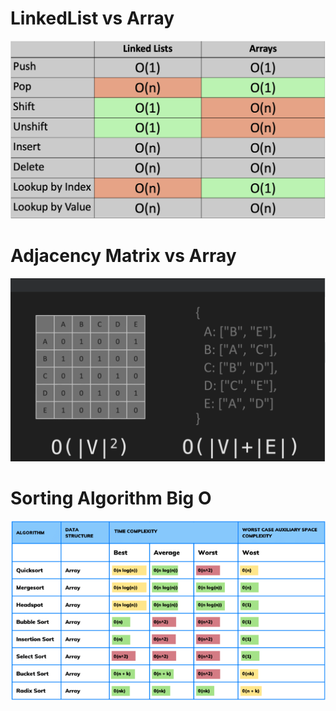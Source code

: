 <p align="center">
  <H1>LinkedList vs Array</H1>
  <img src="LinkedList_vs_Array.png"/>
</p>
<p align="center">
  <H1>Adjacency Matrix vs Array</H1>
  <img src="Adjacency_Matrix_vs_List.png"/>
</p>
<p align="center">
  <H1>Sorting Algorithm Big O</H1>
  <img src="Sorting_Algorithm_Big_0.png"/>
</p>
